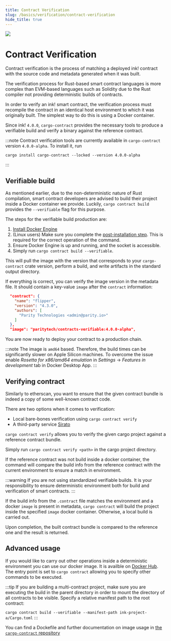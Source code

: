 ```yaml
---
title: Contract Verification
slug: /basics/verification/contract-verification
hide_title: true
---
```


<img src="/img/title/verification.svg" className="titlePic" />

# Contract Verification

Contract verification is the process of matching a deployed ink! contract 
with the source code and metadata generated when it was built. 

The verification process for Rust-based smart contract languages is more
complex than EVM-based languages such as Solidity due to the Rust 
compiler not providing deterministic builds of contracts. 

In order to verify an ink! smart contract, the verification
process must recompile the contract in an identical host environment to
which it was originally built. The simplest way to do this is using a Docker
container.

Since ink! `4.0.0`, `cargo-contract` provides the necessary tools to produce 
a verifiable build and verify a binary against the reference contract.

:::note
Contract verification tools are currently available in `cargo-contract`
version `4.0.0-alpha`. To install it, run
```
cargo install cargo-contract --locked --version 4.0.0-alpha
```
:::

## Verifiable build

As mentioned earlier, due to the non-deterministic nature of Rust compilation,
smart contract developers are advised to build their project inside
a Docker container we provide. Luckily, `cargo contract build`
provides the `--verifiable` flag for this purpose.

The steps for the verifiable build production are:
1. [Install Docker Engine](https://docs.docker.com/engine/install/)
2. (Linux users) Make sure you complete the [post-installation step](https://docs.docker.com/engine/install/linux-postinstall/).
This is required for the correct operation of the command.
4. Ensure Docker Engine is up and running, and the socket is accessible.
3. Simply run `cargo contract build --verifiable`.

This will pull the image with the version that corresponds to your `cargo-contract` crate version,
perform a build, and write artifacts in the standard output directory.

If everything is correct, you can verify the image version in the metadata file.
It should contain a key-value `image` after the `contract` information:
```json
  "contract": {
    "name": "flipper",
    "version": "4.3.0",
    "authors": [
      "Parity Technologies <admin@parity.io>"
    ]
  },
  "image": "paritytech/contracts-verifiable:4.0.0-alpha",
```

You are now ready to deploy your contract to a production chain.

:::note
The image is `amd64` based. Therefore, the build times can be significantly slower
on Apple Silicon machines. To overcome the issue enable _Rosetta for x86/amd64 emulation_ 
in _Settings_ → _Features in development_ tab in Docker Desktop App.
:::

## Verifying contract

Similarly to etherscan, you want to ensure that the given contract bundle
is indeed a copy of some well-known contract code.

There are two options when it comes to verification:
* Local bare-bones verification using `cargo contract verify`
* A third-party service [Sirato](/basics/verification/sirato)

`cargo contract verify` allows you to verify the given cargo project
against a reference contract bundle. 

Simply run `cargo contract verify <path>` 
in the cargo project directory. 

If the reference contract was not build inside a docker container, the command
will compare the build info from the reference contract with the current environment
to ensure a match in environment.

:::warning
If you are not using standardized verifiable builds. It is your responsibility
to ensure deterministic environment both for build and verification of 
smart contracts.
:::

If the build info from the `.contract` file matches the environment and a
docker `image` is present in metadata, `cargo contract` will build the
 project inside the specified `image` docker container. 
Otherwise, a local build is carried out.

Upon completion, the built contract bundle is compared to the reference one
and the result is returned.

## Advanced usage

If you would like to carry out other operations inside a deterministic environment
you can use our docker image. It is availble on [Docker Hub](https://hub.docker.com/repository/docker/paritytech/contracts-verifiable/general).
The entry point is set to `cargo contract` allowing you to specify other commands to be
executed.

:::tip
If you are building a multi-contract project, 
make sure you are executing the build in the parent directory in order to mount the directory 
of all contracts to be visible. Specify a relative manifest path to the root contract: 

`cargo contract build --verifiable --manifest-path ink-project-a/Cargo.toml`
:::

You can find a Dockefile and further documentation on image usage 
in [the `cargo-contract` repository](https://github.com/paritytech/cargo-contract/tree/master/build-image)
